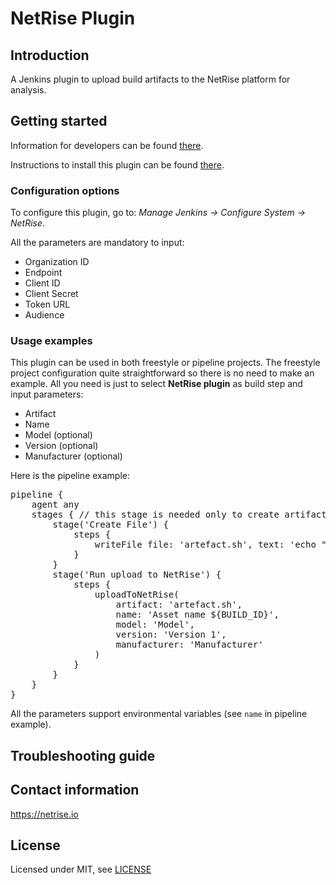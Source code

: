 # NetRise Plugin

## Introduction

A Jenkins plugin to upload build artifacts to the NetRise platform for analysis.

## Getting started

Information for developers can be found [there](./DEVELOPMENT.md).

Instructions to install this plugin can be found [there](https://www.jenkins.io/doc/book/managing/plugins/#installing-a-plugin).

### Configuration options

To configure this plugin, go to: <em>Manage Jenkins -> Configure System -> NetRise</em>.

All the parameters are mandatory to input:
* Organization ID
* Endpoint
* Client ID
* Client Secret
* Token URL
* Audience

### Usage examples

This plugin can be used in both freestyle or pipeline projects. The freestyle project configuration quite straightforward so there is no need to make an example. All you need is just to select <b>NetRise plugin</b> as build step and input parameters:

* Artifact
* Name
* Model (optional)
* Version (optional)
* Manufacturer (optional)

Here is the pipeline example:

<pre>
pipeline {
    agent any
    stages { // this stage is needed only to create artifact
        stage('Create File') {
            steps {
                writeFile file: 'artefact.sh', text: 'echo "Hello Jenkins!"'
            }
        }
        stage('Run upload to NetRise') {
            steps {
                uploadToNetRise(
                    artifact: 'artefact.sh', 
                    name: 'Asset name ${BUILD_ID}', 
                    model: 'Model', 
                    version: 'Version 1', 
                    manufacturer: 'Manufacturer'
                )
            }
        }
    }
}
</pre>

All the parameters support environmental variables (see <code>name</code> in pipeline example).

## Troubleshooting guide

## Contact information

https://netrise.io

## License

Licensed under MIT, see [LICENSE](LICENSE.md)